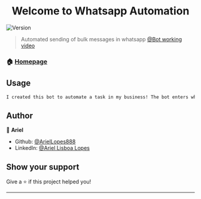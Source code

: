 <h1 align="center">Welcome to Whatsapp Automation</h1>
<p>
  <img alt="Version" src="https://img.shields.io/badge/version-1-blue.svg?cacheSeconds=2592000" />
</p>

> Automated sending of bulk messages in whatsapp [@Bot working video](https://www.linkedin.com/posts/ariel-lisboa-lopes-6ba7a7168_python-activity-6910632403921158144-ao-L?utm_source=share&utm_medium=member_desktop)

### 🏠 [Homepage]( )

## Usage

```sh
I created this bot to automate a task in my business! The bot enters whatsapp and sends the personalized message to the contact, after reading the information (Name, Number and Message) in the excel spreadsheet.
```

## Author

👤 **Ariel**

* Github: [@ArielLopes888](https://github.com/ArielLopes888)
* LinkedIn: [@Ariel Lisboa Lopes](https://linkedin.com/in/ariel-lisboa-lopes-6ba7a7168)

## Show your support

Give a ⭐️ if this project helped you!

***
